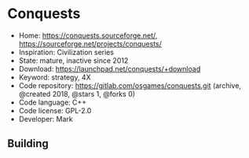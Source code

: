 # Conquests

- Home: https://conquests.sourceforge.net/, https://sourceforge.net/projects/conquests/
- Inspiration: Civilization series
- State: mature, inactive since 2012
- Download: https://launchpad.net/conquests/+download
- Keyword: strategy, 4X
- Code repository: https://gitlab.com/osgames/conquests.git (archive, @created 2018, @stars 1, @forks 0)
- Code language: C++
- Code license: GPL-2.0
- Developer: Mark

## Building
